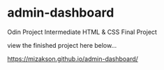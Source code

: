 # admin-dashboard
Odin Project Intermediate HTML &amp; CSS Final Project

view the finished project here below...


https://mizakson.github.io/admin-dashboard/
